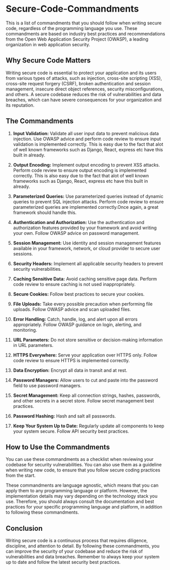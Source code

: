 # Secure-Code-Commandments
This is a list of commandments that you should follow when writing secure code, regardless of the programming language you use. These commandments are based on industry best practices and recommendations from the Open Web Application Security Project (OWASP), a leading organization in web application security.

## Why Secure Code Matters

Writing secure code is essential to protect your application and its users from various types of attacks, such as injection, cross-site scripting (XSS), cross-site request forgery (CSRF), broken authentication and session management, insecure direct object references, security misconfigurations, and others. A secure codebase reduces the risk of vulnerabilities and data breaches, which can have severe consequences for your organization and its reputation.

## The Commandments

1. **Input Validation:** Validate all user input data to prevent malicious data injection. Use OWASP advice and perform code review to ensure input validation is implemented correctly. This is easy due to the fact that alot of well known frameworks such as Django, React, express etc have this built in already.

2. **Output Encoding:** Implement output encoding to prevent XSS attacks. Perform code review to ensure output encoding is implemented correctly. This is also easy due to the fact that alot of well known frameworks such as Django, React, express etc have this built in already.

3. **Parameterized Queries:** Use parameterized queries instead of dynamic queries to prevent SQL injection attacks. Perform code review to ensure parameterized queries are implemented correctly.Once again, a great framework should handle this.

4. **Authentication and Authorization:** Use the authentication and authorization features provided by your framework and avoid writing your own. Follow OWASP advice on password management.

5. **Session Management:** Use identity and session management features available in your framework, network, or cloud provider to secure user sessions.

6. **Security Headers:** Implement all applicable security headers to prevent security vulnerabilities.

7. **Caching Sensitive Data:** Avoid caching sensitive page data. Perform code review to ensure caching is not used inappropriately.

8. **Secure Cookies:** Follow best practices to secure your cookies.

9. **File Uploads:** Take every possible precaution when performing file uploads. Follow OWASP advice and scan uploaded files.

10. **Error Handling:** Catch, handle, log, and alert upon all errors appropriately. Follow OWASP guidance on login, alerting, and monitoring.

11. **URL Parameters:** Do not store sensitive or decision-making information in URL parameters.

12. **HTTPS Everywhere:** Serve your application over HTTPS only. Follow code review to ensure HTTPS is implemented correctly.

13. **Data Encryption:** Encrypt all data in transit and at rest.

14. **Password Managers:** Allow users to cut and paste into the password field to use password managers.

15. **Secret Management:** Keep all connection strings, hashes, passwords, and other secrets in a secret store. Follow secret management best practices.

16. **Password Hashing:** Hash and salt all passwords.

17. **Keep Your System Up to Date:** Regularly update all components to keep your system secure. Follow API security best practices.

## How to Use the Commandments

You can use these commandments as a checklist when reviewing your codebase for security vulnerabilities. You can also use them as a guideline when writing new code, to ensure that you follow secure coding practices from the start.

These commandments are language agnostic, which means that you can apply them to any programming language or platform. However, the implementation details may vary depending on the technology stack you use. Therefore, you should always consult the documentation and best practices for your specific programming language and platform, in addition to following these commandments.

## Conclusion

Writing secure code is a continuous process that requires diligence, discipline, and attention to detail. By following these commandments, you can improve the security of your codebase and reduce the risk of vulnerabilities and data breaches. Remember to always keep your system up to date and follow the latest security best practices.
